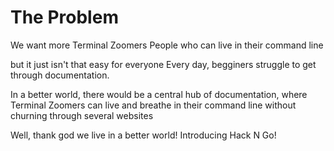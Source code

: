 # The Problem
We want more Terminal Zoomers
People who can live in their command line

but it just isn't that easy for everyone
Every day, begginers struggle to get through documentation.

In a better world, there would be a central hub of documentation, where Terminal Zoomers can live and breathe in their command line without churning through several websites

Well, thank god we live in a better world!
Introducing Hack N Go!

